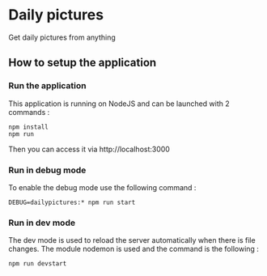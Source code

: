 # Daily pictures
Get daily pictures from anything

## How to setup the application
### Run the application
This application is running on NodeJS and can be launched with 2 commands : 
```
npm install
npm run
```

Then you can access it via http://localhost:3000

### Run in debug mode
To enable the debug mode use the following command :
```
DEBUG=dailypictures:* npm run start
```

### Run in dev mode
The dev mode is used to reload the server automatically when there is file changes. The module nodemon is used and the command is the following :
```
npm run devstart
```
